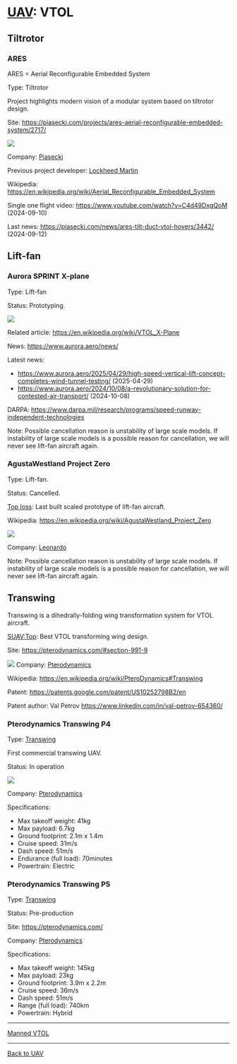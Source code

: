 [UAV](UAV.md): VTOL
===================



## Tiltrotor



### ARES

ARES = Aerial Reconfigurable Embedded System

Type: Tiltrotor

Project highlights modern vision of a modular system based on tiltrotor design.

Site: <https://piasecki.com/projects/ares-aerial-reconfigurable-embedded-system/2717/>

![](https://piasecki.com/wp-content/uploads/2019/06/P18-198-05-1536x810.jpg)

Company: [Piasecki](Company.md#piasecki)

Previous project developer: [Lockheed Martin](Company.md#lockheed-martin)

Wikipedia: <https://en.wikipedia.org/wiki/Aerial_Reconfigurable_Embedded_System>

Single one flight video: <https://www.youtube.com/watch?v=C4d49DxgQoM> (2024-09-10)

Last news: <https://piasecki.com/news/ares-tilt-duct-vtol-hovers/3442/> (2024-09-12)



## Lift-fan


### Aurora SPRINT X-plane

Type: Lift-fan

Status: Prototyping.

![](https://www.aurora.aero/wp-content/uploads/2024/10/SPRINT_Vision_TakeOff.jpg)

Related article: <https://en.wikipedia.org/wiki/VTOL_X-Plane>

News: <https://www.aurora.aero/news/>

Latest news:
- <https://www.aurora.aero/2025/04/29/high-speed-vertical-lift-concept-completes-wind-tunnel-testing/> (2025-04-29)
- <https://www.aurora.aero/2024/10/08/a-revolutionary-solution-for-contested-air-transport/> (2024-10-08)

DARPA: <https://www.darpa.mil/research/programs/speed-runway-independent-technologies>

Note: Possible cancellation reason is unstability of large scale models.
If instability of large scale models is a possible reason for cancellation, we will never see lift-fan aircraft again.



### AgustaWestland Project Zero

Type: Lift-fan.

Status: Cancelled.

[Top loss](readme.md#top-loss): Last built scaled prototype of lift-fan aircraft.

Wikipedia: <https://en.wikipedia.org/wiki/AgustaWestland_Project_Zero>

![](https://upload.wikimedia.org/wikipedia/commons/thumb/6/66/AgustaWestland_Project_Zero_at_Paris_Air_Show_2013_2.jpg/2560px-AgustaWestland_Project_Zero_at_Paris_Air_Show_2013_2.jpg)

Company: [Leonardo](Company.md#leonardo)

Note: Possible cancellation reason is unstability of large scale models.
If instability of large scale models is a possible reason for cancellation, we will never see lift-fan aircraft again.



## Transwing

Transwing is a dihedrally-folding wing transformation system for VTOL aircraft.

[SUAV:Top](readme.md#suavtop): Best VTOL transforming wing design.

Site: <https://pterodynamics.com/#section-991-9>

![](https://i0.wp.com/pterodynamics.com/wp-content/uploads/2023/10/pd_transwingstages2ss.png?w=1200&ssl=1)
Company: [Pterodynamics](Company.md#pterodynamics)

Wikipedia: <https://en.wikipedia.org/wiki/PteroDynamics#Transwing>

Patent: <https://patents.google.com/patent/US10252798B2/en>

Patent author: Val Petrov <https://www.linkedin.com/in/val-petrov-654360/>



### Pterodynamics Transwing P4

Type: [Transwing](UAV.VTOL.md#transwing)

First commercial transwing UAV.

Status: In operation

![](https://i0.wp.com/pterodynamics.com/wp-content/uploads/2024/12/BOG_1098_web_byBOGNER.jpg?w=1600&ssl=1)

Company: [Pterodynamics](Company.md#pterodynamics)

Specifications:
- Max takeoff weight: 41kg
- Max payload: 6.7kg
- Ground footprint: 2.1m x 1.4m
- Cruise speed: 31m/s
- Dash speed: 51m/s
- Endurance (full load): 70minutes
- Powertrain: Electric



### Pterodynamics Transwing P5

Type: [Transwing](UAV.VTOL.md#transwing)

Status: Pre-production

Site: <https://pterodynamics.com/>

Company: [Pterodynamics](Company.md#pterodynamics)

Specifications:
- Max takeoff weight: 145kg
- Max payload: 23kg
- Ground footprint: 3.9m x 2.2m
- Cruise speed: 36m/s
- Dash speed: 51m/s
- Range (full load): 740km
- Powertrain: Hybrid



---
[Manned VTOL](VTOL.md)



---
[Back to UAV](UAV.md)
